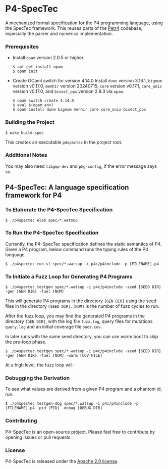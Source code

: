 # P4-SpecTec

A mechanized formal specification for the P4 programming language, using the SpecTec framework.
This reuses parts of the [Petr4](https://github.com/verified-network-toolchain/petr4) codebase, especially the parser and numerics implementation.

### Prerequisites

* Install `opam` version 2.0.5 or higher.
  ```shell
  $ apt-get install opam
  $ opam init
  ```

* Create OCaml switch for version 4.14.0
  Install `dune` version 3.16.1, `bignum` version v0.17.0, `menhir` version 20240715, `core` version v0.17.1, `core_unix` version v0.17.0, and `bisect_ppx` version 2.8.3 via `opam`.
  ```shell
  $ opam switch create 4.14.0
  $ eval $(opam env)
  $ opam install dune bignum menhir core core_unix bisect_ppx
  ```

### Building the Project

```shell
$ make build-spec
```

This creates an executable `p4spectec` in the project root.

### Additional Notes

You may also need `libgmp-dev` and `pkg-config`, if the error message says so.

## P4-SpecTec: A language specification framework for P4

### To Elaborate the P4-SpecTec Specification

```shell
$ ./p4spectec elab spec/*.watsup
```

### To Run the P4-SpecTec Specification

Currently, the P4-SpecTec specification defines the static semantics of P4.
Given a P4 program, below command runs the typing rules of the P4 language.

```shell
$ ./p4spectec run-sl spec/*.watsup -i p4c/p4include -p [FILENAME].p4
```

### To Initiate a Fuzz Loop for Generating P4 Programs

```shell
$ ./p4spectec testgen spec/*.watsup -i p4c/p4include -seed [SEED DIR] -gen [GEN DIR] -fuel [NUM]
```

This will generate P4 programs in the directory `[GEN DIR]` using the seed files in the directory `[SEED DIR]`.
`[NUM]` is the number of fuzz cycles to run.

After the fuzz loop, you may find the generated P4 programs in the directory `[GEN DIR]`, with the log file `fuzz.log`,
query files for mutations `query.log` and an initial coverage file `boot.cov`.

In later runs with the same seed directory, you can use warm boot to skip the pre-loop phase.

```shell
$ ./p4spectec testgen spec/*.watsup -i p4c/p4include -seed [SEED DIR] -gen [GEN DIR] -fuel [NUM] -warm [COV FILE]
```

At a high level, the fuzz loop will:

### Debugging the Derivation

To see what values are derived from a given P4 program and a phantom id, run:

```
$ ./p4spectec testgen-dbg spec/*.watsup -i p4c/p4include -p [FILENAME].p4 -pid [PID] -debug [DEBUG DIR]
```

### Contributing

P4-SpecTec is an open-source project. Please feel free to contribute by opening issues or pull requests.

### License

P4-SpecTec is released under the [Apache 2.0 license](LICENSE).
